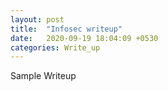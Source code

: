 ```yaml
---
layout: post
title:  "Infosec writeup"
date:   2020-09-19 18:04:09 +0530
categories: Write_up
---
```


Sample Writeup